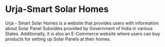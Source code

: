 # Urja-Smart Solar Homes
Urja - Smart Solar Homes is a website that provides users with information about Solar Panel Subsidies provided by Government of India in various States. Additionally, it is also an E-Commerce website where users can buy products for setting up Solar Panels at their homes.
